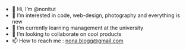 - 👋 Hi, I’m @nonitut
- 👀 I’m interested in code, web-design, photography and everything is new 
- 🌱 I’m currently learning management at the university
- 💞️ I’m looking to collaborate on cool products 
- 📫 How to reach me :  nona.blogg@gmail.com

<!---
nonitut/nonitut is a ✨ special ✨ repository because its `README.md` (this file) appears on your GitHub profile.
You can click the Preview link to take a look at your changes.
--->
